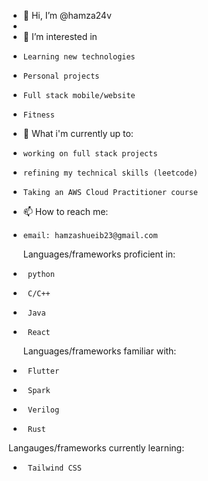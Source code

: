 - 👋 Hi, I’m @hamza24v
- 
- 👀 I’m interested in
-     Learning new technologies
-     Personal projects
-     Full stack mobile/website
-     Fitness 
- 🌱 What i'm currently up to:
-     working on full stack projects 
-     refining my technical skills (leetcode)
-     Taking an AWS Cloud Practitioner course 
- 📫 How to reach me:
-     email: hamzashueib23@gmail.com

  Languages/frameworks proficient in:
-      python
-      C/C++
-      Java
-      React
  Languages/frameworks familiar with:
 -      Flutter
 -      Spark
 -      Verilog
 -      Rust
  Langauges/frameworks currently learning:
-      Tailwind CSS

